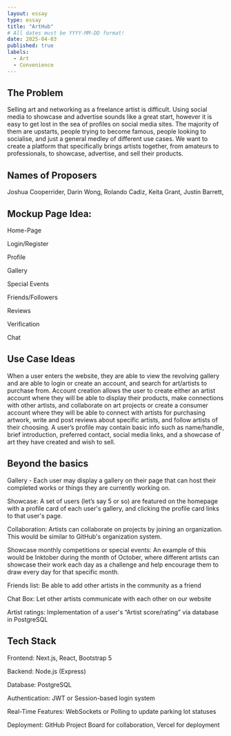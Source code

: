 ```yaml
---
layout: essay
type: essay
title: "ArtHub"
# All dates must be YYYY-MM-DD format!
date: 2025-04-03
published: true
labels:
  - Art
  - Convenience
---
```

## The Problem
Selling art and networking as a freelance artist is difficult. Using social media to showcase and advertise sounds like a great start, 
however it is easy to get lost in the sea of profiles on social media sites. The majority of them are upstarts, people trying to become 
famous, people looking to socialise, and just a general medley of different use cases. We want to create a platform that specifically 
brings artists together, from amateurs to professionals, to showcase, advertise, and sell their products.

## Names of Proposers
Joshua Cooperrider, 
Darin Wong, 
Rolando Cadiz, 
Keita Grant, 
Justin Barrett, 

## Mockup Page Idea:
Home-Page

Login/Register

Profile

Gallery

Special Events

Friends/Followers

Reviews

Verification

Chat

## Use Case Ideas

When a user enters the website, they are able to view the revolving gallery and are able to login or create an account, and search for 
art/artists to purchase from. Account creation allows the user to create either an artist account where they will be able to display 
their products, make connections with other artists, and collaborate on art projects or create a consumer account where they will be 
able to connect with artists for purchasing artwork, write and post reviews about specific artists, and follow artists of their 
choosing. A user’s profile may contain basic info such as name/handle, brief introduction, preferred contact, social media links, and a 
showcase of art they have created and wish to sell.



## Beyond the basics
Gallery - Each user may display a gallery on their page that can host their completed works or things they are currently working on.

Showcase: A set of users (let’s say 5 or so) are featured on the homepage with a profile card of each user's gallery, and clicking the profile card links to that user's page.

Collaboration: Artists can collaborate on projects by joining an organization. This would be similar to GitHub's organization system.

Showcase monthly competitions or special events: An example of this would be Inktober during the month of October, where different artists can showcase their work each day as a challenge and help encourage them to draw every day for that specific month. 

Friends list: Be able to add other artists in the community as a friend

Chat Box: Let other artists communicate with each other on our website

Artist ratings: Implementation of a user's “Artist score/rating” via database in PostgreSQL

## Tech Stack
Frontend: Next.js, React, Bootstrap 5

Backend: Node.js (Express)

Database: PostgreSQL

Authentication: JWT or Session-based login system

Real-Time Features: WebSockets or Polling to update parking lot statuses

Deployment: GitHub Project Board for collaboration, Vercel for deployment
